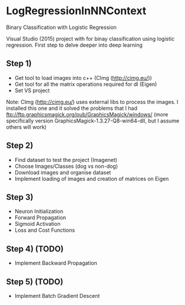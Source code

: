 # LogRegressionInNNContext
Binary Classification with Logistic Regression

Visual Studio (2015) project with for binay classification using logistic regression. First step to delve deeper into deep learning

## Step 1)
- Get tool to load images into c++ (CImg (http://cimg.eu/))
- Get tool for all the matrix operations required for dl (Eigen)
- Set VS project

Note: CImg (http://cimg.eu/) uses external libs to process the images. I installed this one and it solved the problems that I had ftp://ftp.graphicsmagick.org/pub/GraphicsMagick/windows/ (more specifically version GraphicsMagick-1.3.27-Q8-win64-dll, but I assume others will work)

## Step 2)
- Find dataset to test the project (Imagenet)
- Choose Images/Classes (dog vs non-dog)
- Download images and organise dataset
- Implement loading of images and creation of matrices on Eigen

## Step 3) 
- Neuron Initialization
- Forward Propagation
- Sigmoid Activation
- Loss and Cost Functions
	
## Step 4) (TODO)
- Implement Backward Propagation

## Step 5) (TODO)
- Implement Batch Gradient Descent
